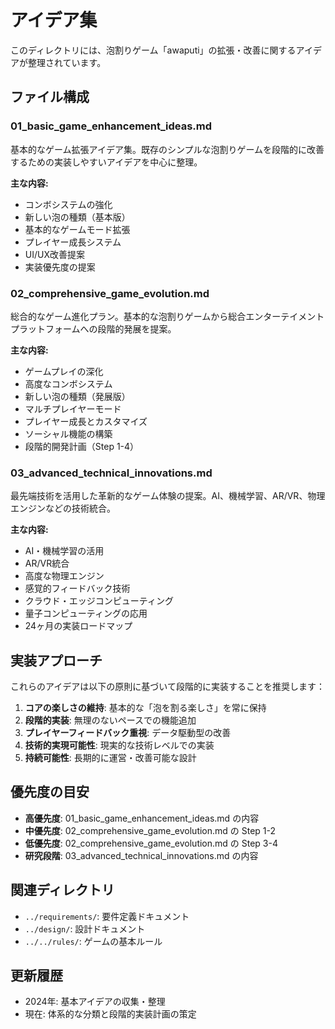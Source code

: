 # アイデア集

このディレクトリには、泡割りゲーム「awaputi」の拡張・改善に関するアイデアが整理されています。

## ファイル構成

### 01_basic_game_enhancement_ideas.md
基本的なゲーム拡張アイデア集。既存のシンプルな泡割りゲームを段階的に改善するための実装しやすいアイデアを中心に整理。

**主な内容:**
- コンボシステムの強化
- 新しい泡の種類（基本版）
- 基本的なゲームモード拡張
- プレイヤー成長システム
- UI/UX改善提案
- 実装優先度の提案

### 02_comprehensive_game_evolution.md
総合的なゲーム進化プラン。基本的な泡割りゲームから総合エンターテイメントプラットフォームへの段階的発展を提案。

**主な内容:**
- ゲームプレイの深化
- 高度なコンボシステム
- 新しい泡の種類（発展版）
- マルチプレイヤーモード
- プレイヤー成長とカスタマイズ
- ソーシャル機能の構築
- 段階的開発計画（Step 1-4）

### 03_advanced_technical_innovations.md
最先端技術を活用した革新的なゲーム体験の提案。AI、機械学習、AR/VR、物理エンジンなどの技術統合。

**主な内容:**
- AI・機械学習の活用
- AR/VR統合
- 高度な物理エンジン
- 感覚的フィードバック技術
- クラウド・エッジコンピューティング
- 量子コンピューティングの応用
- 24ヶ月の実装ロードマップ

## 実装アプローチ

これらのアイデアは以下の原則に基づいて段階的に実装することを推奨します：

1. **コアの楽しさの維持**: 基本的な「泡を割る楽しさ」を常に保持
2. **段階的実装**: 無理のないペースでの機能追加
3. **プレイヤーフィードバック重視**: データ駆動型の改善
4. **技術的実現可能性**: 現実的な技術レベルでの実装
5. **持続可能性**: 長期的に運営・改善可能な設計

## 優先度の目安

- **高優先度**: 01_basic_game_enhancement_ideas.md の内容
- **中優先度**: 02_comprehensive_game_evolution.md の Step 1-2
- **低優先度**: 02_comprehensive_game_evolution.md の Step 3-4
- **研究段階**: 03_advanced_technical_innovations.md の内容

## 関連ディレクトリ

- `../requirements/`: 要件定義ドキュメント
- `../design/`: 設計ドキュメント
- `../../rules/`: ゲームの基本ルール

## 更新履歴

- 2024年: 基本アイデアの収集・整理
- 現在: 体系的な分類と段階的実装計画の策定